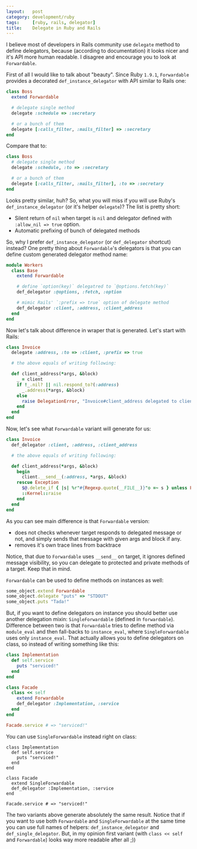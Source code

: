 ```yaml
---
layout:   post
category: development/ruby
tags:     [ruby, rails, delegator]
title:    Delegate in Ruby and Rails
---
```


I believe most of developers in Rails community use `delegate` method to define
delegators, because (according to documentation) it looks nicer and it's API
more human readable. I disagree and encourage you to look at `Forwardable`.


First of all I would like to talk about "beauty". Since Ruby `1.9.1`,
`Forwardable` provides a decorated `def_instance_delegator` with API similar
to Rails one:

``` ruby
class Boss
  extend Forwardable

  # delegate single method
  delegate :schedule => :secretary

  # or a bunch of them
  delegate [:calls_filter, :mails_filter] => :secretary
end
```

Compare that to:

``` ruby
class Boss
  # delegate single method
  delegate :schedule, :to => :secretary

  # or a bunch of them
  delegate [:calls_filter, :mails_filter], :to => :secretary
end
```

Looks pretty similar, huh? So, what you will miss if you will use Ruby's
`def_instance_delegator` (or it's helper `delegate`)? The list is pretty short:

- Silent return of `nil` when target is `nil` and delegator defined
  with `:allow_nil => true` option.
- Automatic prefixing of bunch of delegated methods

So, why I prefer `def_instance_delegator` (or `def_delegator` shortcut)
instead? One pretty thing about `Forwardable`'s delegators is that you
can define custom generated delegator method name:

``` ruby
module Workers
  class Base
    extend Forwardable

    # define `option(key)` delegatred to `@options.fetch(key)`
    def_delegator :@options, :fetch, :option

    # mimic Rails' `:prefix => true` option of delegate method
    def_delegator :client, :address, :client_address
  end
end
```

Now let's talk about difference in wraper that is generated. Let's start
with Rails:

``` ruby
class Invoice
  delegate :address, :to => :client, :prefix => true

  # the above equals of writing following:

  def client_address(*args, &block)
    _ = client
    if !_.nil? || nil.respond_to?(:address)
      _.address(*args, &block)
    else
      raise DelegationError, "Invoice#client_address delegated to client.address, but client is nil: #{self.inspect}"
    end
  end
end
```

Now, let's see what `Forwardable` variant will generate for us:

``` ruby
class Invoice
  def_delegator :client, :address, :client_address

  # the above equals of writing following:

  def client_address(*args, &block)
    begin
      client.__send__(:address, *args, &block)
    rescue Exception
      $@.delete_if { |s| %r"#{Regexp.quote(__FILE__)}"o =~ s } unless Forwardable::debug
      ::Kernel::raise
    end
  end
end
```

As you can see main difference is that `Forwardable` version:

- does not checks whenever target responds to delegated message or not,
  and simply sends that message with given args and block if any.
- removes it's own trace lines from backtrace

Notice, that due to `Forwardable` uses `__send__` on target, it ignores
defined message visibility, so you can delegate to protected and private
methods of a target. Keep that in mind.

`Forwardable` can be used to define methods on instances as well:

``` ruby
some_object.extend Forwardable
some_object.delegate "puts" => "STDOUT"
some_object.puts "Tada!"
```

But, if you want to define delegators on instance you should better use
another delegation mixin: `SingleForwardable` (defined in `forwardable`).
Difference between two is that `Forwardable` tries to define method via
`module_eval` and then fall-backs to `instance_eval`, where `SingleForwardable`
uses only `instance_eval`. That actually allows you to define delegators
on class, so instead of writing something like this:

``` ruby
class Implementation
  def self.service
    puts "serviced!"
  end
end

class Facade
  class << self
    extend Forwardable
    def_delegator :Implementation, :service
  end
end

Facade.service # => "serviced!"
```

You can use `SingleForwardable` instead right on class:

```
class Implementation
  def self.service
    puts "serviced!"
  end
end

class Facade
  extend SingleForwardable
  def_delegator :Implementation, :service
end

Facade.service # => "serviced!"
```

The two variants above generate absolutely the same result. Notice that if you
want to use both `Forwardable` and `SingleForwardable` at the same time you can
use full names of helpers: `def_instance_delegator` and `def_single_delegator`.
But, in my opinion first variant (with `class << self` and `Forwardable`) looks
way more readable after all ;))
